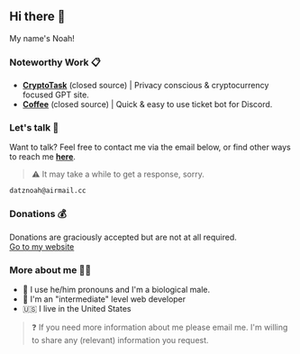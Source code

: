## Hi there 👋
My name's Noah!


### Noteworthy Work 📋
* [**CryptoTask**](https://cryptotask.net) (closed source) | Privacy conscious & cryptocurrency focused GPT site.
* [**Coffee**](https://discord.ly/coffee) (closed source) | Quick & easy to use ticket bot for Discord.

### Let's talk 💬
Want to talk? Feel free to contact me via the email below, or find other ways to reach me [**here**](https://datznoah.me/contact).

> ⚠️ It may take a while to get a response, sorry.

```
datznoah@airmail.cc
```

### Donations 💰
Donations are graciously accepted but are not at all required.</br>
[Go to my website](https://datznoah.me/#donate)

### More about me 👨‍💻
* 👨 I use he/him pronouns and I'm a biological male.
* 💼 I'm an "intermediate" level web developer
* 🇺🇸 I live in the United States
> ❓ If you need more information about me please email me. I'm willing to share any (relevant) information you request.

